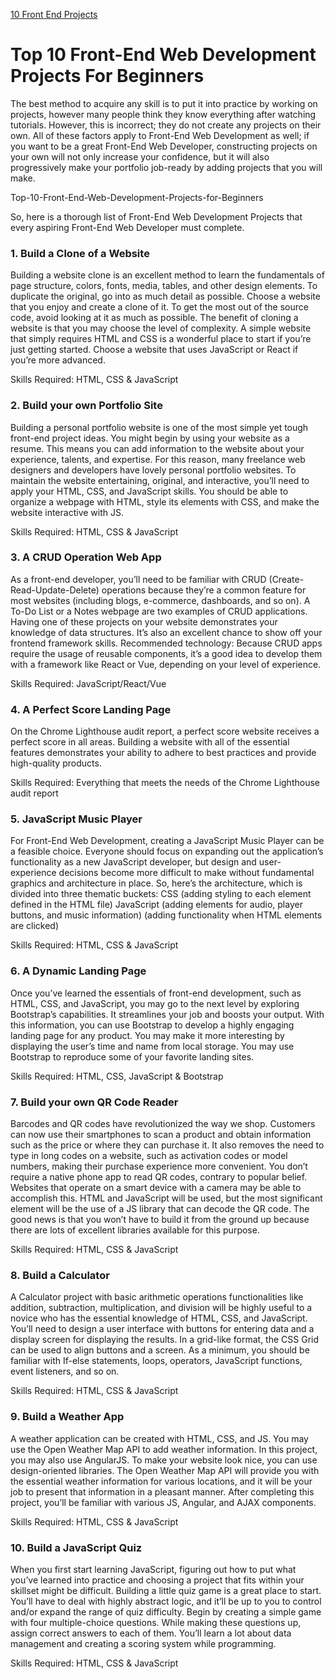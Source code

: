 [10 Front End Projects](https://www.geeksforgeeks.org/top-10-front-end-web-development-projects-for-beginners/)

# Top 10 Front-End Web Development Projects For Beginners

The best method to acquire any skill is to put it into practice by working on projects, however many people think they know everything after watching tutorials. However, this is incorrect; they do not create any projects on their own. All of these factors apply to Front-End Web Development as well; if you want to be a great Front-End Web Developer, constructing projects on your own will not only increase your confidence, but it will also progressively make your portfolio job-ready by adding projects that you will make.

Top-10-Front-End-Web-Development-Projects-for-Beginners

So, here is a thorough list of Front-End Web Development Projects that every aspiring Front-End Web Developer must complete.

### 1. Build a Clone of a Website
Building a website clone is an excellent method to learn the fundamentals of page structure, colors, fonts, media, tables, and other design elements. To duplicate the original, go into as much detail as possible. Choose a website that you enjoy and create a clone of it. To get the most out of the source code, avoid looking at it as much as possible. The benefit of cloning a website is that you may choose the level of complexity. A simple website that simply requires HTML and CSS is a wonderful place to start if you’re just getting started. Choose a website that uses JavaScript or React if you’re more advanced.

Skills Required: HTML, CSS & JavaScript

### 2. Build your own Portfolio Site
Building a personal portfolio website is one of the most simple yet tough front-end project ideas. You might begin by using your website as a resume. This means you can add information to the website about your experience, talents, and expertise. For this reason, many freelance web designers and developers have lovely personal portfolio websites. To maintain the website entertaining, original, and interactive, you’ll need to apply your HTML, CSS, and JavaScript skills. You should be able to organize a webpage with HTML, style its elements with CSS, and make the website interactive with JS.

Skills Required: HTML, CSS & JavaScript

### 3. A CRUD Operation Web App
As a front-end developer, you’ll need to be familiar with CRUD (Create-Read-Update-Delete) operations because they’re a common feature for most websites (including blogs, e-commerce, dashboards, and so on). A To-Do List or a Notes webpage are two examples of CRUD applications. Having one of these projects on your website demonstrates your knowledge of data structures. It’s also an excellent chance to show off your frontend framework skills. Recommended technology: Because CRUD apps require the usage of reusable components, it’s a good idea to develop them with a framework like React or Vue, depending on your level of experience.

Skills Required: JavaScript/React/Vue

### 4. A Perfect Score Landing Page
On the Chrome Lighthouse audit report, a perfect score website receives a perfect score in all areas. Building a website with all of the essential features demonstrates your ability to adhere to best practices and provide high-quality products.

Skills Required: Everything that meets the needs of the Chrome Lighthouse audit report

### 5. JavaScript Music Player
For Front-End Web Development, creating a JavaScript Music Player can be a feasible choice. Everyone should focus on expanding out the application’s functionality as a new JavaScript developer, but design and user-experience decisions become more difficult to make without fundamental graphics and architecture in place. So, here’s the architecture, which is divided into three thematic buckets: CSS (adding styling to each element defined in the HTML file) JavaScript (adding elements for audio, player buttons, and music information) (adding functionality when HTML elements are clicked)

Skills Required: HTML, CSS & JavaScript

### 6. A Dynamic Landing Page
Once you’ve learned the essentials of front-end development, such as HTML, CSS, and JavaScript, you may go to the next level by exploring Bootstrap’s capabilities. It streamlines your job and boosts your output. With this information, you can use Bootstrap to develop a highly engaging landing page for any product. You may make it more interesting by displaying the user’s time and name from local storage. You may use Bootstrap to reproduce some of your favorite landing sites.

Skills Required: HTML, CSS, JavaScript & Bootstrap

### 7. Build your own QR Code Reader
Barcodes and QR codes have revolutionized the way we shop. Customers can now use their smartphones to scan a product and obtain information such as the price or where they can purchase it. It also removes the need to type in long codes on a website, such as activation codes or model numbers, making their purchase experience more convenient. You don’t require a native phone app to read QR codes, contrary to popular belief. Websites that operate on a smart device with a camera may be able to accomplish this. HTML and JavaScript will be used, but the most significant element will be the use of a JS library that can decode the QR code. The good news is that you won’t have to build it from the ground up because there are lots of excellent libraries available for this purpose.

Skills Required: HTML, CSS & JavaScript

### 8. Build a Calculator
A Calculator project with basic arithmetic operations functionalities like addition, subtraction, multiplication, and division will be highly useful to a novice who has the essential knowledge of HTML, CSS, and JavaScript. You’ll need to design a user interface with buttons for entering data and a display screen for displaying the results. In a grid-like format, the CSS Grid can be used to align buttons and a screen. As a minimum, you should be familiar with If-else statements, loops, operators, JavaScript functions, event listeners, and so on.

Skills Required: HTML, CSS & JavaScript

### 9. Build a Weather App
A weather application can be created with HTML, CSS, and JS. You may use the Open Weather Map API to add weather information. In this project, you may also use AngularJS. To make your website look nice, you can use design-oriented libraries. The Open Weather Map API will provide you with the essential weather information for various locations, and it will be your job to present that information in a pleasant manner. After completing this project, you’ll be familiar with various JS, Angular, and AJAX components.

Skills Required: HTML, CSS & JavaScript

### 10. Build a JavaScript Quiz
When you first start learning JavaScript, figuring out how to put what you’ve learned into practice and choosing a project that fits within your skillset might be difficult. Building a little quiz game is a great place to start. You’ll have to deal with highly abstract logic, and it’ll be up to you to control and/or expand the range of quiz difficulty. Begin by creating a simple game with four multiple-choice questions. While making these questions up, assign correct answers to each of them. You’ll learn a lot about data management and creating a scoring system while programming.

Skills Required: HTML, CSS & JavaScript

